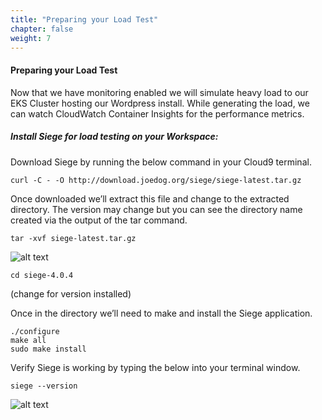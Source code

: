 ```yaml
---
title: "Preparing your Load Test"
chapter: false
weight: 7
---
```



#### Preparing your Load Test 


Now that we have monitoring enabled we will simulate heavy load to our EKS Cluster hosting our Wordpress install. While generating the load, we can watch CloudWatch Container Insights for the performance metrics. 

##### Install Siege for load testing on your Workspace:

Download Siege by running the below command in your Cloud9 terminal.

```
curl -C - -O http://download.joedog.org/siege/siege-latest.tar.gz
```

Once downloaded we’ll extract this file and change to the extracted directory. The version may change but you can see the directory name created via the output of the tar command.

```
tar -xvf siege-latest.tar.gz
```

![alt text](/images/ekscwci/siegeextract.png "Extract Siege")


```
cd siege-4.0.4
```
(change for version installed)

Once in the directory we’ll need to make and install the Siege application. 
```
./configure
make all
sudo make install 
```
Verify Siege is working by typing the below into your terminal window.

```
siege --version
```
![alt text](/images/ekscwci/siegeversion.png "Siege Version Info")



